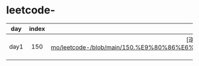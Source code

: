 # leetcode-
| day | index | title |
| :----:| :----: | :----: |
| day1| 150 | [逆波兰表达式求值]: https://github.com/Mochimo-mo/leetcode-/blob/main/150.%E9%80%86%E6%B3%A2%E5%85%B0%E8%A1%A8%E8%BE%BE%E5%BC%8F%E6%B1%82%E5%80%BC/ [runoob]: http://www.runoob.com/|

